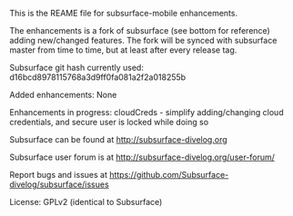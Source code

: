 This is the REAME file for subsurface-mobile enhancements.

The enhancements is a fork of subsurface (see bottom for reference) adding new/changed
features. The fork will be synced with subsurface master from time to time, but at least
after every release tag.

Subsurface git hash currently used:
d16bcd8978115768a3d9ff0fa081a2f2a018255b

Added enhancements:
None

Enhancements in progress:
cloudCreds - simplify adding/changing cloud credentials, and secure user is locked while doing so

Subsurface can be found at http://subsurface-divelog.org

Subsurface user forum is at http://subsurface-divelog.org/user-forum/

Report bugs and issues at
https://github.com/Subsurface-divelog/subsurface/issues

License: GPLv2 (identical to Subsurface)
